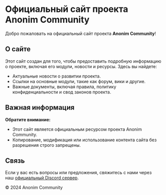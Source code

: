 # Официальный сайт проекта Anonim Community

Добро пожаловать на официальный сайт проекта **Anonim Community**! 

## О сайте
Этот сайт создан для того, чтобы предоставить подробную информацию о проекте, включая его модули, новости и ресурсы. Здесь вы найдете:
- Актуальные новости о развитии проекта.
- Ссылки на основные модули, такие как форум, вики и другие.
- Важные документы, включая правила, политику конфиденциальности и свод законов проекта.

## Важная информация
**Обратите внимание:** 
- Этот сайт является официальным ресурсом проекта Anonim Community. 
- Копирование, модификация или использование контента сайта без разрешения строго запрещены.

## Связь
Если у вас есть вопросы или предложения, свяжитесь с нами через наш [официальный Discord сервер](https://discord.gg/ePNT2UxhGE).

&copy; 2024 Anonim Community
